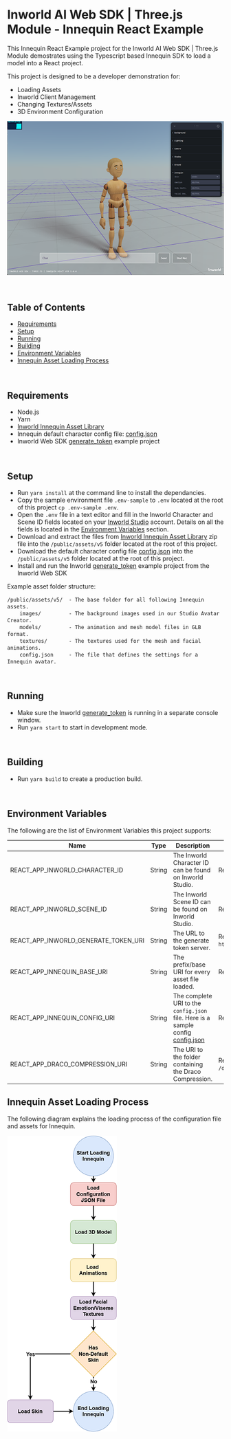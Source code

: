 # Inworld AI Web SDK | Three.js Module - Innequin React Example

This Innequin React Example project for the Inworld AI Web SDK | Three.js Module demostrates using the Typescript based Innequin SDK to load a model into a React project.

This project is designed to be a developer demonstration for:

- Loading Assets
- Inworld Client Management
- Changing Textures/Assets
- 3D Environment Configuration

![Innequin](./imgs/innequin.png 'Innequin')

<br/>

## Table of Contents

- [Requirements](#req)
- [Setup](#setup)
- [Running](#run)
- [Building](#build)
- [Environment Variables](#env)
- [Innequin Asset Loading Process](#loading-innequin)

<br/>

## Requirements <a id="req" name="req"></a>

- Node.js
- Yarn
- [Inworld Innequin Asset Library](https://storage.googleapis.com/innequin-assets/v5/innequin-assets-v5.zip)
- Innequin default character config file: [config.json](https://storage.googleapis.com/innequin-assets/v5/config.json)
- Inworld Web SDK [generate_token](https://github.com/inworld-ai/inworld-web-sdk/tree/main/examples/generate_token) example project

<br/>

## Setup <a id="setup" name="setup"></a>

- Run `yarn install` at the command line to install the dependancies.
- Copy the sample environment file `.env-sample` to `.env` located at the root of this project `cp .env-sample .env`.
- Open the `.env` file in a text editor and fill in the Inworld Character and Scene ID fields located on your [Inworld Studio](https://studio.inworld.ai/) account. Details on all the fields is located in the [Environment Variables](#env) section.
- Download and extract the files from [Inworld Innequin Asset Library](https://storage.googleapis.com/innequin-assets/v5/innequin-assets-v5.zip) zip file into the `/public/assets/v5` folder located at the root of this project.
- Download the default character config file [config.json](https://storage.googleapis.com/innequin-assets/v5/config.json) into the `/public/assets/v5` folder located at the root of this project.
- Install and run the Inworld [generate_token](https://github.com/inworld-ai/inworld-web-sdk/tree/main/examples/generate_token) example project from the Inworld Web SDK

Example asset folder structure:

```
/public/assets/v5/  - The base folder for all following Innequin assets.
    images/         - The background images used in our Studio Avatar Creator.
    models/         - The animation and mesh model files in GLB format.
    textures/       - The textures used for the mesh and facial animations.
    config.json     - The file that defines the settings for a Innequin avatar.
```

<br/>

## Running <a id="run" name="run"></a>

- Make sure the Inworld [generate_token](https://github.com/inworld-ai/inworld-web-sdk/tree/main/examples/generate_token) is running in a separate console window.
- Run `yarn start` to start in development mode.

<br/>

## Building <a id="build" name="build"></a>

- Run `yarn build` to create a production build.

<br/>

## Environment Variables <a id="env" name="env"></a>

The following are the list of Environment Variables this project supports:

| Name                                 | Type   | Description                                                                                                                                      | Requirement                                 |
| ------------------------------------ | ------ | ------------------------------------------------------------------------------------------------------------------------------------------------ | ------------------------------------------- |
| REACT_APP_INWORLD_CHARACTER_ID       | String | The Inworld Character ID can be found on Inworld Studio.                                                                                         | Required                                    |
| REACT_APP_INWORLD_SCENE_ID           | String | The Inworld Scene ID can be found on Inworld Studio.                                                                                             | Required                                    |
| REACT_APP_INWORLD_GENERATE_TOKEN_URI | String | The URL to the generate token server.                                                                                                            | Required, Default: `http://localhost:4000/` |
| REACT_APP_INNEQUIN_BASE_URI          | String | The prefix/base URI for every asset file loaded.                                                                                                 | Required                                    |
| REACT_APP_INNEQUIN_CONFIG_URI        | String | The complete URI to the `config.json` file. Here is a sample config [config.json](https://storage.googleapis.com/innequin-assets/v5/config.json) | Required                                    |
| REACT_APP_DRACO_COMPRESSION_URI      | String | The URI to the folder containing the Draco Compression.                                                                                          | Required, Default: `/draco-gltf/`           |

## Innequin Asset Loading Process <a id="loading-innequin" name="loading-innequin"></a>

The following diagram explains the loading process of the configuration file and assets for Innequin.

![Innequin](./imgs/innequin-loading-flow.png 'Innequin')

<br/>
